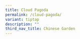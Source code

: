 ```yaml
---
title: Cloud Pagoda
permalink: /cloud-pagoda/
variant: tiptap
description: ""
third_nav_title: Chinese Garden
---
```

